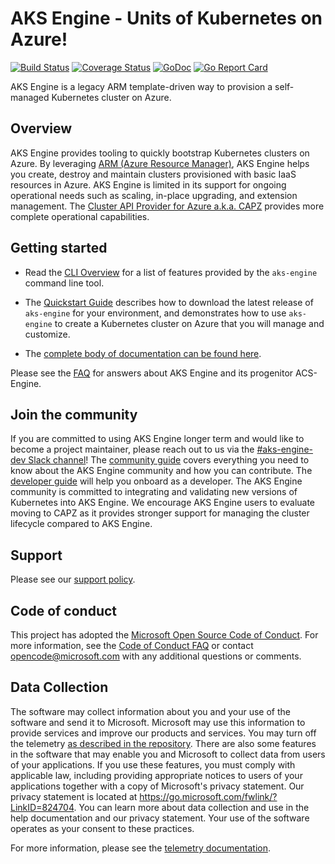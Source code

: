 # AKS Engine - Units of Kubernetes on Azure!

[![Build Status](https://msazure.visualstudio.com/One/_apis/build/status/Custom/Compute/ContainerService/AKS%20Engine%20CI%20E2E?branchName=master)](https://msazure.visualstudio.com/One/_build/latest?definitionId=50661&branchName=master)
[![Coverage Status](https://codecov.io/gh/Azure/aks-engine/branch/master/graph/badge.svg)](https://codecov.io/gh/Azure/aks-engine)
[![GoDoc](https://godoc.org/github.com/Azure/aks-engine?status.svg)](https://godoc.org/github.com/Azure/aks-engine)
[![Go Report Card](https://goreportcard.com/badge/github.com/Azure/aks-engine)](https://goreportcard.com/report/github.com/Azure/aks-engine)

AKS Engine is a legacy ARM template-driven way to provision a self-managed Kubernetes cluster on Azure.

## Overview

AKS Engine provides tooling to quickly bootstrap Kubernetes clusters on Azure. By leveraging [ARM (Azure Resource Manager)][ARM], AKS Engine helps you create, destroy and maintain clusters provisioned with basic IaaS resources in Azure. AKS Engine is limited in its support for ongoing operational needs such as scaling, in-place upgrading, and extension management. The [Cluster API Provider for Azure a.k.a. CAPZ](https://capz.sigs.k8s.io/) provides more complete operational capabilities.

## Getting started

- Read the [CLI Overview](docs/tutorials/cli-overview.md) for a list of features provided by the `aks-engine` command line tool.

- The [Quickstart Guide](docs/tutorials/quickstart.md) describes how to download the latest release of `aks-engine` for your environment, and demonstrates how to use `aks-engine` to create a Kubernetes cluster on Azure that you will manage and customize.

- The [complete body of documentation can be found here][docs].

Please see the [FAQ][] for answers about AKS Engine and its progenitor ACS-Engine.

## Join the community

If you are committed to using AKS Engine longer term and would like to become a project maintainer, please reach out to us via the [#aks-engine-dev Slack channel](https://kubernetes.slack.com/archives/CU1CXUHN0)! The [community guide][community] covers everything you need to know about the AKS Engine community and how you can contribute. The [developer guide][developer-guide] will help you onboard as a developer. The AKS Engine community is committed to integrating and validating new versions of Kubernetes into AKS Engine. We encourage AKS Engine users to evaluate moving to CAPZ as it provides stronger support for managing the cluster lifecycle compared to AKS Engine.

## Support

Please see our [support policy][support-policy].

## Code of conduct

This project has adopted the [Microsoft Open Source Code of Conduct](https://opensource.microsoft.com/codeofconduct/). For more information, see the [Code of Conduct FAQ](https://opensource.microsoft.com/codeofconduct/faq) or contact [opencode@microsoft.com](mailto:opencode@microsoft.com) with any additional questions or comments.

## Data Collection
The software may collect information about you and your use of the software and send it to Microsoft. Microsoft may use this information to provide services and improve our products and services. You may turn off the telemetry [as described in the repository][telemetry-config]. There are also some features in the software that may enable you and Microsoft to collect data from users of your applications. If you use these features, you must comply with applicable law, including providing appropriate notices to users of your applications together with a copy of Microsoft's privacy statement. Our privacy statement is located at https://go.microsoft.com/fwlink/?LinkID=824704. You can learn more about data collection and use in the help documentation and our privacy statement. Your use of the software operates as your consent to these practices.

For more information, please see the [telemetry documentation][telemetry].

[ARM]: https://docs.microsoft.com/en-us/azure/azure-resource-manager/resource-group-overview
[community]: docs/community/README.md
[developer-guide]: docs/community/developer-guide.md
[docs]: docs/README.md
[FAQ]: docs/faq.md
[support-policy]: SUPPORT.md
[tutorials]: docs/tutorials/README.md
[telemetry]: docs/topics/telemetry.md
[telemetry-config]: docs/topics/telemetry.md#configuration
